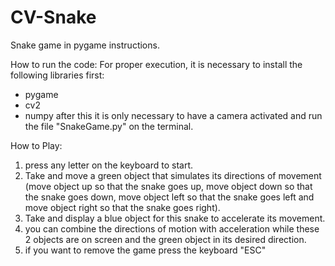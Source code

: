# CV-Snake
Snake game in pygame instructions.

How to run the code:
For proper execution, it is necessary to install the following libraries first:
- pygame
- cv2
- numpy
after this it is only necessary to have a camera activated and run the file "SnakeGame.py" on the terminal.

How to Play: 
1) press any letter on the keyboard to start. 
2) Take and move a green object that simulates its directions of movement (move object up so that the snake goes up, move object down so that the snake goes down, move object left so that the snake goes left and move object right so that the snake goes right).
3) Take and display a blue object for this snake to accelerate its movement.
4) you can combine the directions of motion with acceleration while these 2 objects are on screen and the green object in its desired direction.
5) if you want to remove the game press the keyboard "ESC"
